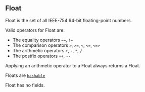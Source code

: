 ## Float

Float is the set of all IEEE-754 64-bit floating-point numbers.

Valid operators for Float are:

* The equality operators `==`, `!=`
* The comparison operators `>`, `>=`, `<`, `<=`, `<=>`
* The arithmetic operators `+`, `-`, `*`, `/`
* The postfix operators `++`, `--`

Applying an arithmetic operator to a Float always returns a Float.

Floats are [`hashable`](#TODO)

Float has no fields.

